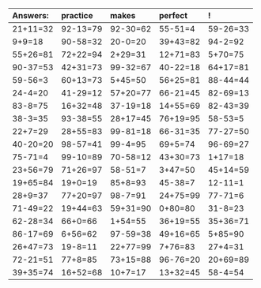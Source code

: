 | Answers: | practice | makes | perfect | ! |
| :--- | :--- | :--- | :--- | :--- |
| 21+11=32 | 92-13=79 | 92-30=62 | 55-51=4 | 59-26=33 | 
| 9+9=18 | 90-58=32 | 20-0=20 | 39+43=82 | 94-2=92 | 
| 55+26=81 | 72+22=94 | 2+29=31 | 12+71=83 | 5+70=75 | 
| 90-37=53 | 42+31=73 | 99-32=67 | 40-22=18 | 64+17=81 | 
| 59-56=3 | 60+13=73 | 5+45=50 | 56+25=81 | 88-44=44 | 
| 24-4=20 | 41-29=12 | 57+20=77 | 66-21=45 | 82-69=13 | 
| 83-8=75 | 16+32=48 | 37-19=18 | 14+55=69 | 82-43=39 | 
| 38-3=35 | 93-38=55 | 28+17=45 | 76+19=95 | 58-53=5 | 
| 22+7=29 | 28+55=83 | 99-81=18 | 66-31=35 | 77-27=50 | 
| 40-20=20 | 98-57=41 | 99-4=95 | 69+5=74 | 96-69=27 | 
| 75-71=4 | 99-10=89 | 70-58=12 | 43+30=73 | 1+17=18 | 
| 23+56=79 | 71+26=97 | 58-51=7 | 3+47=50 | 45+14=59 | 
| 19+65=84 | 19+0=19 | 85+8=93 | 45-38=7 | 12-11=1 | 
| 28+9=37 | 77+20=97 | 98-7=91 | 24+75=99 | 77-71=6 | 
| 71-49=22 | 19+44=63 | 59+31=90 | 0+80=80 | 31-8=23 | 
| 62-28=34 | 66+0=66 | 1+54=55 | 36+19=55 | 35+36=71 | 
| 86-17=69 | 6+56=62 | 97-59=38 | 49+16=65 | 5+85=90 | 
| 26+47=73 | 19-8=11 | 22+77=99 | 7+76=83 | 27+4=31 | 
| 72-21=51 | 77+8=85 | 73+15=88 | 96-76=20 | 20+69=89 | 
| 39+35=74 | 16+52=68 | 10+7=17 | 13+32=45 | 58-4=54 | 
